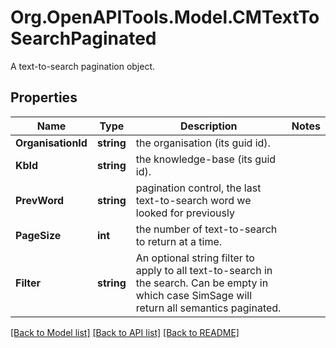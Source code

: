 # Org.OpenAPITools.Model.CMTextToSearchPaginated
A text-to-search pagination object.

## Properties

Name | Type | Description | Notes
------------ | ------------- | ------------- | -------------
**OrganisationId** | **string** | the organisation (its guid id). | 
**KbId** | **string** | the knowledge-base (its guid id). | 
**PrevWord** | **string** | pagination control, the last text-to-search word we looked for previously | 
**PageSize** | **int** | the number of text-to-search to return at a time. | 
**Filter** | **string** | An optional string filter to apply to all text-to-search in the search.  Can be empty in which case SimSage will return all semantics paginated. | 

[[Back to Model list]](../README.md#documentation-for-models) [[Back to API list]](../README.md#documentation-for-api-endpoints) [[Back to README]](../README.md)

